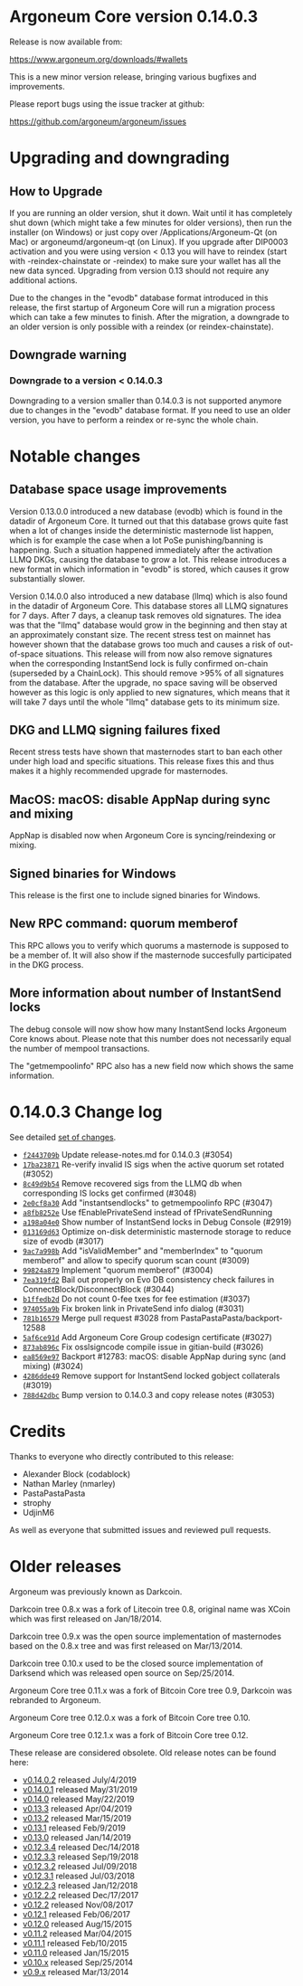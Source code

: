 Argoneum Core version 0.14.0.3
==========================

Release is now available from:

  <https://www.argoneum.org/downloads/#wallets>

This is a new minor version release, bringing various bugfixes and improvements.

Please report bugs using the issue tracker at github:

  <https://github.com/argoneum/argoneum/issues>


Upgrading and downgrading
=========================

How to Upgrade
--------------

If you are running an older version, shut it down. Wait until it has completely
shut down (which might take a few minutes for older versions), then run the
installer (on Windows) or just copy over /Applications/Argoneum-Qt (on Mac) or
argoneumd/argoneum-qt (on Linux). If you upgrade after DIP0003 activation and you were
using version < 0.13 you will have to reindex (start with -reindex-chainstate
or -reindex) to make sure your wallet has all the new data synced. Upgrading from
version 0.13 should not require any additional actions.

Due to the changes in the "evodb" database format introduced in this release, the
first startup of Argoneum Core will run a migration process which can take a few minutes
to finish. After the migration, a downgrade to an older version is only possible with
a reindex (or reindex-chainstate).

Downgrade warning
-----------------

### Downgrade to a version < 0.14.0.3

Downgrading to a version smaller than 0.14.0.3 is not supported anymore due to changes
in the "evodb" database format. If you need to use an older version, you have to perform
a reindex or re-sync the whole chain.

Notable changes
===============

Database space usage improvements
--------------------------------
Version 0.13.0.0 introduced a new database (evodb) which is found in the datadir of Argoneum Core. It turned
out that this database grows quite fast when a lot of changes inside the deterministic masternode list happen,
which is for example the case when a lot PoSe punishing/banning is happening. Such a situation happened
immediately after the activation LLMQ DKGs, causing the database to grow a lot. This release introduces
a new format in which information in "evodb" is stored, which causes it grow substantially slower.  

Version 0.14.0.0 also introduced a new database (llmq) which is also found in the datadir of Argoneum Core.
This database stores all LLMQ signatures for 7 days. After 7 days, a cleanup task removes old signatures.
The idea was that the "llmq" database would grow in the beginning and then stay at an approximately constant
size. The recent stress test on mainnet has however shown that the database grows too much and causes a risk
of out-of-space situations. This release will from now also remove signatures when the corresponding InstantSend
lock is fully confirmed on-chain (superseded by a ChainLock). This should remove >95% of all signatures from
the database. After the upgrade, no space saving will be observed however as this logic is only applied to new
signatures, which means that it will take 7 days until the whole "llmq" database gets to its minimum size.

DKG and LLMQ signing failures fixed
-----------------------------------
Recent stress tests have shown that masternodes start to ban each other under high load and specific situations.
This release fixes this and thus makes it a highly recommended upgrade for masternodes.

MacOS: macOS: disable AppNap during sync and mixing
---------------------------------------------------
AppNap is disabled now when Argoneum Core is syncing/reindexing or mixing.

Signed binaries for Windows
---------------------------
This release is the first one to include signed binaries for Windows.

New RPC command: quorum memberof <proTxHash>
--------------------------------------------
This RPC allows you to verify which quorums a masternode is supposed to be a member of. It will also show
if the masternode succesfully participated in the DKG process.

More information about number of InstantSend locks
--------------------------------------------------
The debug console will now show how many InstantSend locks Argoneum Core knows about. Please note that this number
does not necessarily equal the number of mempool transactions.

The "getmempoolinfo" RPC also has a new field now which shows the same information.

0.14.0.3 Change log
===================

See detailed [set of changes](https://github.com/argoneum/argoneum/compare/v0.14.0.2...argoneum:v0.14.0.3).

- [`f2443709b`](https://github.com/argoneum/argoneum/commit/f2443709b) Update release-notes.md for 0.14.0.3 (#3054)
- [`17ba23871`](https://github.com/argoneum/argoneum/commit/17ba23871) Re-verify invalid IS sigs when the active quorum set rotated (#3052)
- [`8c49d9b54`](https://github.com/argoneum/argoneum/commit/8c49d9b54) Remove recovered sigs from the LLMQ db when corresponding IS locks get confirmed (#3048)
- [`2e0cf8a30`](https://github.com/argoneum/argoneum/commit/2e0cf8a30) Add "instantsendlocks" to getmempoolinfo RPC (#3047)
- [`a8fb8252e`](https://github.com/argoneum/argoneum/commit/a8fb8252e) Use fEnablePrivateSend instead of fPrivateSendRunning
- [`a198a04e0`](https://github.com/argoneum/argoneum/commit/a198a04e0) Show number of InstantSend locks in Debug Console (#2919)
- [`013169d63`](https://github.com/argoneum/argoneum/commit/013169d63) Optimize on-disk deterministic masternode storage to reduce size of evodb (#3017)
- [`9ac7a998b`](https://github.com/argoneum/argoneum/commit/9ac7a998b) Add "isValidMember" and "memberIndex" to "quorum memberof" and allow to specify quorum scan count (#3009)
- [`99824a879`](https://github.com/argoneum/argoneum/commit/99824a879) Implement "quorum memberof" (#3004)
- [`7ea319fd2`](https://github.com/argoneum/argoneum/commit/7ea319fd2) Bail out properly on Evo DB consistency check failures in ConnectBlock/DisconnectBlock (#3044)
- [`b1ffedb2d`](https://github.com/argoneum/argoneum/commit/b1ffedb2d) Do not count 0-fee txes for fee estimation (#3037)
- [`974055a9b`](https://github.com/argoneum/argoneum/commit/974055a9b) Fix broken link in PrivateSend info dialog (#3031)
- [`781b16579`](https://github.com/argoneum/argoneum/commit/781b16579) Merge pull request #3028 from PastaPastaPasta/backport-12588
- [`5af6ce91d`](https://github.com/argoneum/argoneum/commit/5af6ce91d) Add Argoneum Core Group codesign certificate (#3027)
- [`873ab896c`](https://github.com/argoneum/argoneum/commit/873ab896c) Fix osslsigncode compile issue in gitian-build (#3026)
- [`ea8569e97`](https://github.com/argoneum/argoneum/commit/ea8569e97) Backport #12783: macOS: disable AppNap during sync (and mixing) (#3024)
- [`4286dde49`](https://github.com/argoneum/argoneum/commit/4286dde49) Remove support for InstantSend locked gobject collaterals (#3019)
- [`788d42dbc`](https://github.com/argoneum/argoneum/commit/788d42dbc) Bump version to 0.14.0.3 and copy release notes (#3053)

Credits
=======

Thanks to everyone who directly contributed to this release:

- Alexander Block (codablock)
- Nathan Marley (nmarley)
- PastaPastaPasta
- strophy
- UdjinM6

As well as everyone that submitted issues and reviewed pull requests.

Older releases
==============

Argoneum was previously known as Darkcoin.

Darkcoin tree 0.8.x was a fork of Litecoin tree 0.8, original name was XCoin
which was first released on Jan/18/2014.

Darkcoin tree 0.9.x was the open source implementation of masternodes based on
the 0.8.x tree and was first released on Mar/13/2014.

Darkcoin tree 0.10.x used to be the closed source implementation of Darksend
which was released open source on Sep/25/2014.

Argoneum Core tree 0.11.x was a fork of Bitcoin Core tree 0.9,
Darkcoin was rebranded to Argoneum.

Argoneum Core tree 0.12.0.x was a fork of Bitcoin Core tree 0.10.

Argoneum Core tree 0.12.1.x was a fork of Bitcoin Core tree 0.12.

These release are considered obsolete. Old release notes can be found here:

- [v0.14.0.2](https://github.com/argoneum/argoneum/blob/master/doc/release-notes/argoneum/release-notes-0.14.0.2.md) released July/4/2019
- [v0.14.0.1](https://github.com/argoneum/argoneum/blob/master/doc/release-notes/argoneum/release-notes-0.14.0.1.md) released May/31/2019
- [v0.14.0](https://github.com/argoneum/argoneum/blob/master/doc/release-notes/argoneum/release-notes-0.14.0.md) released May/22/2019
- [v0.13.3](https://github.com/argoneum/argoneum/blob/master/doc/release-notes/argoneum/release-notes-0.13.3.md) released Apr/04/2019
- [v0.13.2](https://github.com/argoneum/argoneum/blob/master/doc/release-notes/argoneum/release-notes-0.13.2.md) released Mar/15/2019
- [v0.13.1](https://github.com/argoneum/argoneum/blob/master/doc/release-notes/argoneum/release-notes-0.13.1.md) released Feb/9/2019
- [v0.13.0](https://github.com/argoneum/argoneum/blob/master/doc/release-notes/argoneum/release-notes-0.13.0.md) released Jan/14/2019
- [v0.12.3.4](https://github.com/argoneum/argoneum/blob/master/doc/release-notes/argoneum/release-notes-0.12.3.4.md) released Dec/14/2018
- [v0.12.3.3](https://github.com/argoneum/argoneum/blob/master/doc/release-notes/argoneum/release-notes-0.12.3.3.md) released Sep/19/2018
- [v0.12.3.2](https://github.com/argoneum/argoneum/blob/master/doc/release-notes/argoneum/release-notes-0.12.3.2.md) released Jul/09/2018
- [v0.12.3.1](https://github.com/argoneum/argoneum/blob/master/doc/release-notes/argoneum/release-notes-0.12.3.1.md) released Jul/03/2018
- [v0.12.2.3](https://github.com/argoneum/argoneum/blob/master/doc/release-notes/argoneum/release-notes-0.12.2.3.md) released Jan/12/2018
- [v0.12.2.2](https://github.com/argoneum/argoneum/blob/master/doc/release-notes/argoneum/release-notes-0.12.2.2.md) released Dec/17/2017
- [v0.12.2](https://github.com/argoneum/argoneum/blob/master/doc/release-notes/argoneum/release-notes-0.12.2.md) released Nov/08/2017
- [v0.12.1](https://github.com/argoneum/argoneum/blob/master/doc/release-notes/argoneum/release-notes-0.12.1.md) released Feb/06/2017
- [v0.12.0](https://github.com/argoneum/argoneum/blob/master/doc/release-notes/argoneum/release-notes-0.12.0.md) released Aug/15/2015
- [v0.11.2](https://github.com/argoneum/argoneum/blob/master/doc/release-notes/argoneum/release-notes-0.11.2.md) released Mar/04/2015
- [v0.11.1](https://github.com/argoneum/argoneum/blob/master/doc/release-notes/argoneum/release-notes-0.11.1.md) released Feb/10/2015
- [v0.11.0](https://github.com/argoneum/argoneum/blob/master/doc/release-notes/argoneum/release-notes-0.11.0.md) released Jan/15/2015
- [v0.10.x](https://github.com/argoneum/argoneum/blob/master/doc/release-notes/argoneum/release-notes-0.10.0.md) released Sep/25/2014
- [v0.9.x](https://github.com/argoneum/argoneum/blob/master/doc/release-notes/argoneum/release-notes-0.9.0.md) released Mar/13/2014

